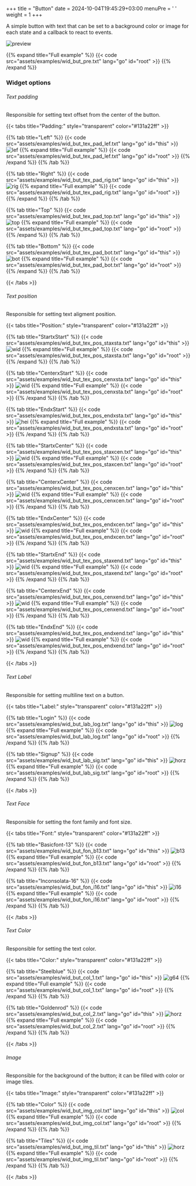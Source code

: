 +++
title = "Button"
date = 2024-10-04T19:45:29+03:00
menuPre = '<i class="icon-button"></i> '
weight = 1
+++

A simple button with text that can be set to a background color or image for each state and a callback to react to events.

<!--more-->

![preview](examples/wid_but_pre.png)

{{% expand title="Full example" %}}
{{< code src="assets/examples/wid_but_pre.txt" lang="go" id="root" >}}
{{% /expand %}}

### Widget options

###### Text padding

Responsible for setting text offset from the center of the button.

{{< tabs title="Padding:" style="transparent" color="#131a22ff" >}}

{{% tab title="Left" %}}
{{< code src="assets/examples/wid_but_tex_pad_lef.txt" lang="go" id="this" >}}
![lef](examples/wid_but_tex_pad_lef.png)
{{% expand title="Full example" %}}
{{< code src="assets/examples/wid_but_tex_pad_lef.txt" lang="go" id="root" >}}
{{% /expand %}}
{{% /tab %}}

{{% tab title="Right" %}}
{{< code src="assets/examples/wid_but_tex_pad_rig.txt" lang="go" id="this" >}}
![rig](examples/wid_but_tex_pad_rig.png)
{{% expand title="Full example" %}}
{{< code src="assets/examples/wid_but_tex_pad_rig.txt" lang="go" id="root" >}}
{{% /expand %}}
{{% /tab %}}

{{% tab title="Top" %}}
{{< code src="assets/examples/wid_but_tex_pad_top.txt" lang="go" id="this" >}}
![top](examples/wid_but_tex_pad_top.png)
{{% expand title="Full example" %}}
{{< code src="assets/examples/wid_but_tex_pad_top.txt" lang="go" id="root" >}}
{{% /expand %}}
{{% /tab %}}

{{% tab title="Bottom" %}}
{{< code src="assets/examples/wid_but_tex_pad_bot.txt" lang="go" id="this" >}}
![bot](examples/wid_but_tex_pad_bot.png)
{{% expand title="Full example" %}}
{{< code src="assets/examples/wid_but_tex_pad_bot.txt" lang="go" id="root" >}}
{{% /expand %}}
{{% /tab %}}

{{< /tabs >}}

###### Text position

Responsible for setting text aligment position.

{{< tabs title="Position:" style="transparent" color="#131a22ff" >}}

{{% tab title="StartxStart" %}}
{{< code src="assets/examples/wid_but_tex_pos_staxsta.txt" lang="go" id="this" >}}
![wid](examples/wid_but_tex_pos_staxsta.png)
{{% expand title="Full example" %}}
{{< code src="assets/examples/wid_but_tex_pos_staxsta.txt" lang="go" id="root" >}}
{{% /expand %}}
{{% /tab %}}

{{% tab title="CenterxStart" %}}
{{< code src="assets/examples/wid_but_tex_pos_cenxsta.txt" lang="go" id="this" >}}
![wid](examples/wid_but_tex_pos_cenxsta.png)
{{% expand title="Full example" %}}
{{< code src="assets/examples/wid_but_tex_pos_cenxsta.txt" lang="go" id="root" >}}
{{% /expand %}}
{{% /tab %}}

{{% tab title="EndxStart" %}}
{{< code src="assets/examples/wid_but_tex_pos_endxsta.txt" lang="go" id="this" >}}
![hei](examples/wid_but_tex_pos_endxsta.png)
{{% expand title="Full example" %}}
{{< code src="assets/examples/wid_but_tex_pos_endxsta.txt" lang="go" id="root" >}}
{{% /expand %}}
{{% /tab %}}

{{% tab title="StartxCenter" %}}
{{< code src="assets/examples/wid_but_tex_pos_staxcen.txt" lang="go" id="this" >}}
![wid](examples/wid_but_tex_pos_staxcen.png)
{{% expand title="Full example" %}}
{{< code src="assets/examples/wid_but_tex_pos_staxcen.txt" lang="go" id="root" >}}
{{% /expand %}}
{{% /tab %}}


{{% tab title="CenterxCenter" %}}
{{< code src="assets/examples/wid_but_tex_pos_cenxcen.txt" lang="go" id="this" >}}
![wid](examples/wid_but_tex_pos_cenxcen.png)
{{% expand title="Full example" %}}
{{< code src="assets/examples/wid_but_tex_pos_cenxcen.txt" lang="go" id="root" >}}
{{% /expand %}}
{{% /tab %}}

{{% tab title="EndxCenter" %}}
{{< code src="assets/examples/wid_but_tex_pos_endxcen.txt" lang="go" id="this" >}}
![wid](examples/wid_but_tex_pos_endxcen.png)
{{% expand title="Full example" %}}
{{< code src="assets/examples/wid_but_tex_pos_endxcen.txt" lang="go" id="root" >}}
{{% /expand %}}
{{% /tab %}}

{{% tab title="StartxEnd" %}}
{{< code src="assets/examples/wid_but_tex_pos_staxend.txt" lang="go" id="this" >}}
![wid](examples/wid_but_tex_pos_staxend.png)
{{% expand title="Full example" %}}
{{< code src="assets/examples/wid_but_tex_pos_staxend.txt" lang="go" id="root" >}}
{{% /expand %}}
{{% /tab %}} 

{{% tab title="CenterxEnd" %}}
{{< code src="assets/examples/wid_but_tex_pos_cenxend.txt" lang="go" id="this" >}}
![wid](examples/wid_but_tex_pos_cenxend.png)
{{% expand title="Full example" %}}
{{< code src="assets/examples/wid_but_tex_pos_cenxend.txt" lang="go" id="root" >}}
{{% /expand %}}
{{% /tab %}} 

{{% tab title="EndxEnd" %}}
{{< code src="assets/examples/wid_but_tex_pos_endxend.txt" lang="go" id="this" >}}
![wid](examples/wid_but_tex_pos_endxend.png)
{{% expand title="Full example" %}}
{{< code src="assets/examples/wid_but_tex_pos_endxend.txt" lang="go" id="root" >}}
{{% /expand %}}
{{% /tab %}}


{{< /tabs >}}

###### Text Label

Responsible for setting multiline text on a button.

{{< tabs title="Label:" style="transparent" color="#131a22ff" >}}

{{% tab title="Login" %}}
{{< code src="assets/examples/wid_but_lab_log.txt" lang="go" id="this" >}}
![log](examples/wid_but_lab_log.png)
{{% expand title="Full example" %}}
{{< code src="assets/examples/wid_but_lab_log.txt" lang="go" id="root" >}}
{{% /expand %}}
{{% /tab %}}

{{% tab title="Signup" %}}
{{< code src="assets/examples/wid_but_lab_sig.txt" lang="go" id="this" >}}
![horz](examples/wid_but_lab_sig.png)
{{% expand title="Full example" %}}
{{< code src="assets/examples/wid_but_lab_sig.txt" lang="go" id="root" >}}
{{% /expand %}}
{{% /tab %}}

{{< /tabs >}}

###### Text Face

Responsible for setting the font family and font size.

{{< tabs title="Font:" style="transparent" color="#131a22ff" >}}

{{% tab title="Basicfont-13" %}}
{{< code src="assets/examples/wid_but_fon_b13.txt" lang="go" id="this" >}}
![b13](examples/wid_but_fon_b13.png)
{{% expand title="Full example" %}}
{{< code src="assets/examples/wid_but_fon_b13.txt" lang="go" id="root" >}}
{{% /expand %}}
{{% /tab %}}

{{% tab title="Inconsolata-16" %}}
{{< code src="assets/examples/wid_but_fon_i16.txt" lang="go" id="this" >}}
![i16](examples/wid_but_fon_i16.png)
{{% expand title="Full example" %}}
{{< code src="assets/examples/wid_but_fon_i16.txt" lang="go" id="root" >}}
{{% /expand %}}
{{% /tab %}}

{{< /tabs >}}

###### Text Color

Responsible for setting the text color.

{{< tabs title="Color:" style="transparent" color="#131a22ff" >}}

{{% tab title="Steelblue" %}}
{{< code src="assets/examples/wid_but_col_1.txt" lang="go" id="this" >}}
![g64](examples/wid_but_col_1.png)
{{% expand title="Full example" %}}
{{< code src="assets/examples/wid_but_col_1.txt" lang="go" id="root" >}}
{{% /expand %}}
{{% /tab %}}

{{% tab title="Goldenrod" %}}
{{< code src="assets/examples/wid_but_col_2.txt" lang="go" id="this" >}}
![horz](examples/wid_but_col_2.png)
{{% expand title="Full example" %}}
{{< code src="assets/examples/wid_but_col_2.txt" lang="go" id="root" >}}
{{% /expand %}}
{{% /tab %}}

{{< /tabs >}}

###### Image

Responsible for the background of the button; it can be filled with color or image tiles.

{{< tabs title="Image:" style="transparent" color="#131a22ff" >}}

{{% tab title="Color" %}}
{{< code src="assets/examples/wid_but_img_col.txt" lang="go" id="this" >}}
![col](examples/wid_but_img_col.png)
{{% expand title="Full example" %}}
{{< code src="assets/examples/wid_but_img_col.txt" lang="go" id="root" >}}
{{% /expand %}}
{{% /tab %}}

{{% tab title="Tiles" %}}
{{< code src="assets/examples/wid_but_img_til.txt" lang="go" id="this" >}}
![horz](examples/wid_but_img_til.png)
{{% expand title="Full example" %}}
{{< code src="assets/examples/wid_but_img_til.txt" lang="go" id="root" >}}
{{% /expand %}}
{{% /tab %}}

{{< /tabs >}} 
